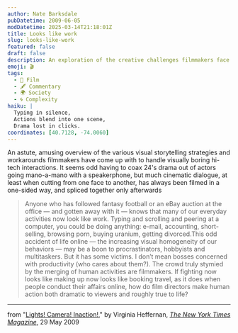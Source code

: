 ```yaml
---
author: Nate Barksdale
pubDatetime: 2009-06-05
modDatetime: 2025-03-14T21:18:01Z
title: Looks like work
slug: looks-like-work
featured: false
draft: false
description: An exploration of the creative challenges filmmakers face in portraying everyday digital interactions dramatically.
emoji: 🎬
tags:
  - 🎥 Film
  - 🖋️ Commentary
  - 🌍 Society
  - 🌀 Complexity
haiku: |
  Typing in silence,  
  Actions blend into one scene,  
  Drama lost in clicks.
coordinates: [40.7128, -74.0060]
---
```


An astute, amusing overview of the various visual storytelling strategies and workarounds filmmakers have come up with to handle visually boring hi-tech interactions. It seems odd having to coax 24's drama out of actors going mano-a-mano with a speakerphone, but much cinematic dialogue, at least when cutting from one face to another, has always been filmed in a one-sided way, and spliced together only afterwards

> Anyone who has followed fantasy football or an eBay auction at the office — and gotten away with it — knows that many of our everyday activities now look like work. Typing and scrolling and peering at a computer, you could be doing anything: e-mail, accounting, short-selling, browsing porn, buying uranium, getting divorced.This odd accident of life online — the increasing visual homogeneity of our behaviors — may be a boon to procrastinators, hobbyists and multitaskers. But it has some victims. I don’t mean bosses concerned with productivity (who cares about them?). The crowd truly stymied by the merging of human activities are filmmakers. If fighting now looks like making up now looks like booking travel, as it does when people conduct their affairs online, how do film directors make human action both dramatic to viewers and roughly true to life?

---

from "[Lights! Camera! Inaction!](https://www.google.com/search?q=%22Lights%21%20Camera%21%20Inaction%21%22%20nytimes.com)," by Virginia Heffernan, [_The New York Times Magazine_](https://www.google.com/search?q=%22_The%20New%20York%20Times%20Magazine_%22%20nytimes.com), 29 May 2009
